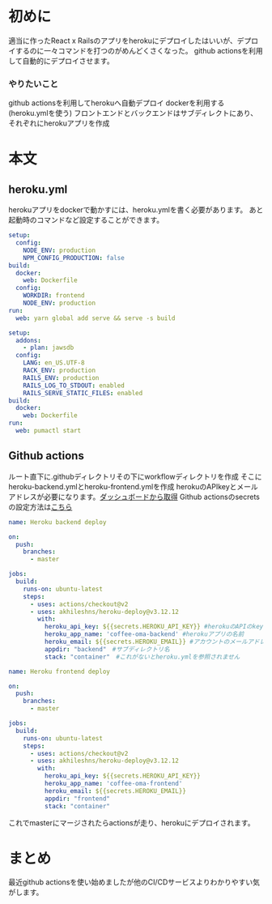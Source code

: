 <!--
title:   【Heroku】Github Actionsを利用してHerokuへ自動デプロイ
tags:    GitHubActions,Heroku,デプロイ
id:      e126659346178356fa37
private: false
-->
# 初めに

適当に作ったReact x Railsのアプリをherokuにデプロイしたはいいが、デプロイするのに一々コマンドを打つのがめんどくさくなった。
github actionsを利用して自動的にデプロイさせます。

### やりたいこと

github actionsを利用してherokuへ自動デプロイ
dockerを利用する(heroku.ymlを使う)
フロントエンドとバックエンドはサブディレクトにあり、それぞれにherokuアプリを作成

# 本文

## heroku.yml

herokuアプリをdockerで動かすには、heroku.ymlを書く必要があります。
あと起動時のコマンドなど設定することができます。

```yaml:frontend/heroku.yml
setup:
  config:
    NODE_ENV: production
    NPM_CONFIG_PRODUCTION: false
build:
  docker:
    web: Dockerfile
  config:
    WORKDIR: frontend
    NODE_ENV: production
run:
  web: yarn global add serve && serve -s build

```

```yaml:backend/heroku.yml
setup:
  addons:
    - plan: jawsdb
  config:
    LANG: en_US.UTF-8
    RACK_ENV: production
    RAILS_ENV: production
    RAILS_LOG_TO_STDOUT: enabled
    RAILS_SERVE_STATIC_FILES: enabled
build:
  docker:
    web: Dockerfile
run:
  web: pumactl start

```

## Github actions

ルート直下に.githubディレクトリその下にworkflowディレクトリを作成
そこにheroku-backend.ymlとheroku-frontend.ymlを作成
herokuのAPIkeyとメールアドレスが必要になります。[ダッシュボードから取得](https://dashboard.heroku.com/account)
Github actionsのsecretsの設定方法は[こちら](https://docs.github.com/ja/actions/security-guides/encrypted-secrets)

```yaml:.github/workflow/heroku-backend.yml
name: Heroku backend deploy

on:
  push:
    branches:
      - master

jobs:
  build:
    runs-on: ubuntu-latest
    steps:
      - uses: actions/checkout@v2
      - uses: akhileshns/heroku-deploy@v3.12.12
        with:
          heroku_api_key: ${{secrets.HEROKU_API_KEY}} #herokuのAPIのkey
          heroku_app_name: 'coffee-oma-backend' #herokuアプリの名前
          heroku_email: ${{secrets.HEROKU_EMAIL}} #アカウントのメールアドレス
          appdir: "backend"　#サブディレクトリ名
          stack: "container"　#これがないとheroku.ymlを参照されません
```

```yaml:.github/workflow/heroku-frontend.yml
name: Heroku frontend deploy

on:
  push:
    branches:
      - master

jobs:
  build:
    runs-on: ubuntu-latest
    steps:
      - uses: actions/checkout@v2
      - uses: akhileshns/heroku-deploy@v3.12.12
        with:
          heroku_api_key: ${{secrets.HEROKU_API_KEY}}
          heroku_app_name: 'coffee-oma-frontend'
          heroku_email: ${{secrets.HEROKU_EMAIL}}
          appdir: "frontend"
          stack: "container"

```

これでmasterにマージされたらactionsが走り、herokuにデプロイされます。

# まとめ

最近github actionsを使い始めましたが他のCI/CDサービスよりわかりやすい気がします。
